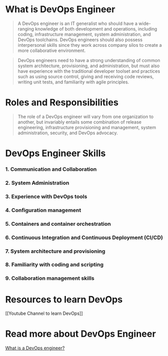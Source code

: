 # What is DevOps Engineer

> A DevOps engineer is an IT generalist who should have a wide-ranging knowledge of both development and operations, including coding, infrastructure management, system administration, and DevOps toolchains. DevOps engineers should also possess interpersonal skills since they work across company silos to create a more collaborative environment.

> DevOps engineers need to have a strong understanding of common system architecture, provisioning, and administration, but must also have experience with the traditional developer toolset and practices such as using source control, giving and receiving code reviews, writing unit tests, and familiarity with agile principles.

# Roles and Responsibilities

> The role of a DevOps engineer will vary from one organization to another, but invariably entails some combination of release engineering, infrastructure provisioning and management, system administration, security, and DevOps advocacy.

# DevOps Engineer Skills

### 1. Communication and Collaboration
### 2. System Administration
### 3. Experience with DevOps tools
### 4. Configuration management
### 5. Containers and container orchestration
### 6. Continuous Integration and Continuous Deployment (CI/CD)
### 7. System architecture and provisioning
### 8. Familiarity with coding and scripting 
### 9. Collaboration management skills

# Resources to learn DevOps
[[Youtube Channel to learn DevOps]]
# Read more about DevOps Engineer

[What is a DevOps engineer?](https://www.atlassian.com/devops/what-is-devops/devops-engineer)
